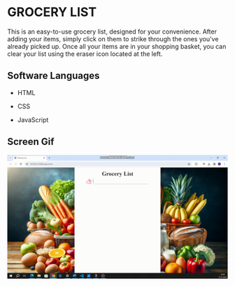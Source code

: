 <h1>GROCERY LIST</h1>

This is an easy-to-use grocery list, designed for your convenience. After adding your items, simply click on them to strike through the ones you've already picked up. Once all your items are in your shopping basket, you can clear your list using the eraser icon located at the left.

<h2> Software Languages </h2>

- HTML

- CSS

- JavaScript

<h2> Screen Gif </h2>

![](mygif.gif)
